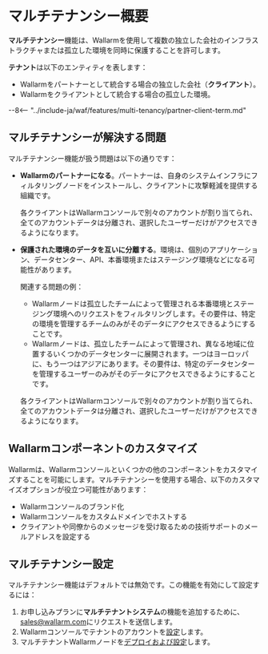 # マルチテナンシー概要

**マルチテナンシー**機能は、Wallarmを使用して複数の独立した会社のインフラストラクチャまたは孤立した環境を同時に保護することを許可します。

**テナント**は以下のエンティティを表します：

* Wallarmをパートナーとして統合する場合の独立した会社（**クライアント**）。
* Wallarmをクライアントとして統合する場合の孤立した環境。

--8<-- "../include-ja/waf/features/multi-tenancy/partner-client-term.md"

## マルチテナンシーが解決する問題

マルチテナンシー機能が扱う問題は以下の通りです：

* **Wallarmのパートナーになる**。パートナーは、自身のシステムインフラにフィルタリングノードをインストールし、クライアントに攻撃軽減を提供する組織です。

    各クライアントはWallarmコンソールで別々のアカウントが割り当てられ、全てのアカウントデータは分離され、選択したユーザーだけがアクセスできるようになります。
* **保護された環境のデータを互いに分離する**。環境は、個別のアプリケーション、データセンター、API、本番環境またはステージング環境などになる可能性があります。

    関連する問題の例：

    * Wallarmノードは孤立したチームによって管理される本番環境とステージング環境へのリクエストをフィルタリングします。その要件は、特定の環境を管理するチームのみがそのデータにアクセスできるようにすることです。
    * Wallarmノードは、孤立したチームによって管理され、異なる地域に位置するいくつかのデータセンターに展開されます。一つはヨーロッパに、もう一つはアジアにあります。その要件は、特定のデータセンターを管理するユーザーのみがそのデータにアクセスできるようにすることです。

    各クライアントはWallarmコンソールで別々のアカウントが割り当てられ、全てのアカウントデータは分離され、選択したユーザーだけがアクセスできるようになります。

## Wallarmコンポーネントのカスタマイズ

Wallarmは、Wallarmコンソールといくつかの他のコンポーネントをカスタマイズすることを可能にします。マルチテナンシーを使用する場合、以下のカスタマイズオプションが役立つ可能性があります：

* Wallarmコンソールのブランド化
* Wallarmコンソールをカスタムドメインでホストする
* クライアントや同僚からのメッセージを受け取るための技術サポートのメールアドレスを設定する

## マルチテナンシー設定

マルチテナンシー機能はデフォルトでは無効です。この機能を有効にして設定するには：

1. お申し込みプランに**マルチテナントシステム**の機能を追加するために、[sales@wallarm.com](mailto:sales@wallarm.com)にリクエストを送信します。
2. Wallarmコンソールでテナントのアカウントを[設定](configure-accounts.md)します。
3. マルチテナントWallarmノードを[デプロイおよび設定](deploy-multi-tenant-node.md)します。